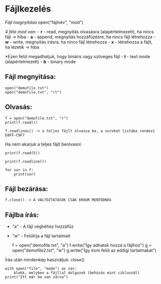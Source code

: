 # Fájlkezelés

*Fájl megnyitása*
    open("fájlnév", "mód")

*4 féle mód van:*
    - **r** - read, megnyitás olvasásra (alapértelmezett), ha nincs fájl -> hiba
    - **a** - append, megnyitás hozzáfűzésre, ha nincs fájl létrehozza
    - **w** - write, megnyitás írásra, ha nincs fájl létrehozza
    - **x** - létrehozza a fájlt, ha lézetik -> hiba

*Ezen felül megadhatjuk, hogy bináris vagy szöveges fájl
    - **t** - text mode (alapértelmezett)
    - **b** - binary mode

## Fájl megnyitása:
    open("demofile.txt")
    open("demofile.txt", "rt")


## Olvasás:
    f = open("demofile.txt", "r")
    print(f.read())

    f.readlines() -> a teljes fájlt olvassa be, a sorokat listába rendezi E8FF-C9F7

Ha nem akarjuk a teljes fájlt beolvasni:

    print(f.read(5))

    print(f.readline())

    for sor in f:
        print(sor)

## Fájl bezárása:
    f.close() -> A VÁLTOZTATÁSOK CSAK EKKOR MENTŐDNEk

## Fájlba írás:
- "a"  - A fájl véghéhez hozzáfűz
- "w"  - Felülírja a fájl tartalmait

    f = open("demofile.txt", "a")
    f.write("Így adhatok hozzá a fájlhoz")
    g = open("demofile2.txt", "w")
    g.write("Így írom felül az eddigi tartalmakat")


Írás után mindenkép használjuk: close()

    with open("file", "mode") as var:
        blokk, melyben a fájllal dolgozok (behúzás mint ciklusnál)
    print("Itt már be van zárva")